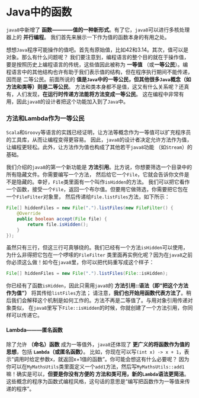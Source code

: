Java中的函数
================================================================
`java8`中新增了 **函数————值的一种新形式**。有了它，`java8`可以进行多核处理器上的 **并行编程**。
我们首先来展示一下作为值的函数本身的有用之处。

想想`Java`程序可能操作的值吧。首先有原始值，比如42和3.14。其次，值可以是对象。那么有什么问题呢？
我们要注意到，编程语言的整个目的就在于操作值，要是按照历史上编程语言的传统，这些值因此被称为 **一等值**
（或**一等公民**）。编程语言中的其他结构也许有助于我们表示值的结构，但在程序执行期间不能传递，因而是
二等公民。前面所说的 **值是`Java`中的一等公民，但其他很多`Java`概念（如方法和类等）则是二等公民**。
方法和类本身都不是值，这又有什么关系呢？还真有，人们发现，**在运行时传递方法能将方法变成一等公民**。
这在编程中非常有用，因此`java8`的设计者把这个功能加入到了`Java`中。

### 方法和Lambda作为一等公民
`Scala`和`Groovy`等语言的实践已经证明，让方法等概念作为一等值可以扩充程序员的工具库，从而让编程变得更容易。
因此，`java8`的设计者决定允许方法作为值，让编程更轻松。此外，让方法作为值也构成了其他若干`java8`功能
（如`Stream`）的基础。

我们介绍的`java8`的第一个新功能是 **方法引用**。比方说，你想要筛选一个目录中的所有隐藏文件。你需要编写一个方法，
然后给它一个`File`，它就会告诉你文件是不是隐藏的。幸好，`File`类里面有一个叫作`isHidden`的方法。
我们可以把它看作一个函数，接受一个`File`，返回一个布尔值。但要用它做筛选，你需要把它包在一个`FileFilter`对象里，
然后传递给`File.listFiles`方法，如下所示：
```java
File[] hiddenFiles = new File(".").listFiles(new FileFilter() {
    @Override
    public boolean accept(File file) {
        return file.isHidden();
    }
});
```
虽然只有三行，但这三行可真够绕的。我们已经有一个方法`isHidden`可以使用，为什么非得把它包在一个啰嗦的`FileFilter`
类里面再实例化呢？因为在`java8`之前你必须这么做！如今在`java8`里，你可以把代码重写成这个样子：
```java
File[] hiddenFiles = new File(".").listFiles(File::isHidden);
```
你已经有了函数`isHidden`，因此只需用`java8`的 **方法引用::语法（即“把这个方法作为值”）** 将其传给`listFiles`方法；
请注意，**我们也开始用函数代表方法了**。稍后我们会解释这个机制是如何工作的。方法不再是二等值了。与用对象引用传递对象类似，
在`java8`里写下`File::isHidden`的时候，你就创建了一个方法引用，你同样可以传递它。

#### Lambda———匿名函数
除了允许 **（命名）函数** 成为一等值外，`java8`还体现了 **更广义的将函数作为值的思想**，包括 **`Lambda`（或匿名函数）**。
比如，你现在可以写`(int x) -> x + 1`，表示“调用时给定参数x，就返回x+1值的函数”。你可能会想这有什么必要呢？
因为你可以在`MyMathsUtils`类里面定义一个`add1`方法，然后写`MyMathsUtils::add1`嘛！确实是可以，**但要是你没有方便的
方法和类可用，新的`Lambda`语法更简洁**。这些概念的程序为函数式编程风格，这句话的意思是“编写把函数作为一等值来传递的程序”。
